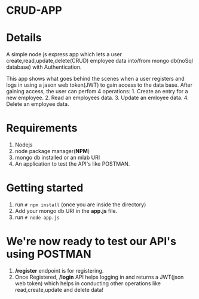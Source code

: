# CRUD-APP 


# Details
A simple node.js express app which lets a user create,read,update,delete(CRUD) employee data into/from mongo db(noSql database) with Authentication.

This app shows what goes behind the scenes when a user registers and logs in using a jason web token(JWT) to gain access to the data base. After gaining access, the user can perfom 4 operations:
    1. Create an entry for a new employee.
    2. Read an employees data.
    3. Update an emloyee data.
    4. Delete an employee data.
    
# Requirements
1. Nodejs
2. node package manager(**NPM**)
3. mongo db installed or an mlab URI
4. An application to test the API's like POSTMAN.

# Getting started
1. run `# npm install` (once you are inside the directory)
2. Add your mongo db URI in the **app.js** file.
3. run `# node app.js`

# We're now ready to test our API's using POSTMAN

1. **/register** endpoint is for registering.
2. Once Registered, **/login** API helps logging in and returns a JWT(json web token) which helps in conducting other operations like read,create,update and delete data!
